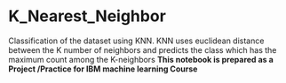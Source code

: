# K_Nearest_Neighbor
Classification of the dataset using KNN. KNN uses euclidean distance between the K number of neighbors and predicts the class which has the maximum count among the K-neighbors
<B> This notebook is prepared as a Project /Practice  for IBM machine learning Course </B> 
